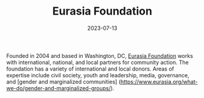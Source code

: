 ﻿---
title: "Eurasia Foundation"
linkTitle: "Eurasia Foundation"
contributor: ["Aizada Arystanbek"]
created: 2022-07-27
countries: ["Kazakhstan", "Uzbekistan"]
category: ["INGO"]
tags: ["civil society", "policy"]
date_start: [2004]
date_end: []
data_type: ["reports", "news"] 
language: ["English"]
date: 2023-07-13
description: 
  The Eurasia Foundation works with international, national, and local partners for community action.
---

Founded in 2004 and based in Washington, DC, [Eurasia Foundation](https://www.eurasia.org/where-we-work/asia/) works with international, national, and local partners for community action. The foundation has a variety of international and local donors. Areas of expertise include civil society, youth and leadership, media, governance, and [gender and marginalized communities] (https://www.eurasia.org/what-we-do/gender-and-marginalized-groups/). 
